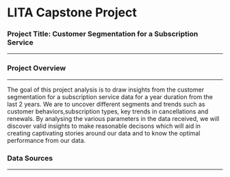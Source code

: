 # LITA Capstone Project 

### Project Title: Customer Segmentation for a Subscription Service 
- - - 

### Project Overview
- - -
The goal of this project analysis is to draw insights from the customer segmentation for a subscription service data for a year duration from the last 2 years. We are to uncover different segments and trends such as customer behaviors,subscription types, key trends in cancellations and renewals. By analysing the various parameters in the data received, we will discover valid insights to make reasonable decisons which will aid in creating captivating stories around our data and to know the optimal performance from our data.

### Data Sources 
- - -


